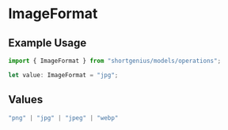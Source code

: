 # ImageFormat

## Example Usage

```typescript
import { ImageFormat } from "shortgenius/models/operations";

let value: ImageFormat = "jpg";
```

## Values

```typescript
"png" | "jpg" | "jpeg" | "webp"
```